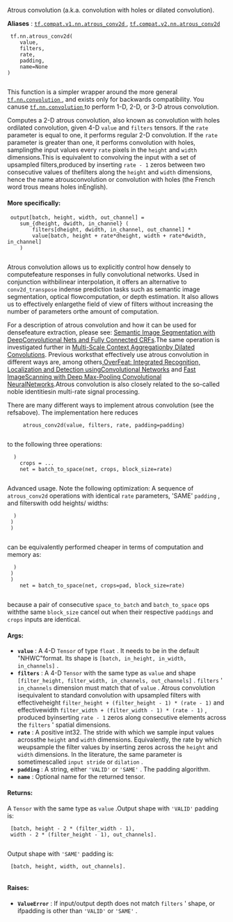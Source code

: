 Atrous convolution (a.k.a. convolution with holes or dilated convolution).

**Aliases** : [ `tf.compat.v1.nn.atrous_conv2d` ](/api_docs/python/tf/nn/atrous_conv2d), [ `tf.compat.v2.nn.atrous_conv2d` ](/api_docs/python/tf/nn/atrous_conv2d)

```
 tf.nn.atrous_conv2d(
    value,
    filters,
    rate,
    padding,
    name=None
)
 
```

This function is a simpler wrapper around the more general[ `tf.nn.convolution` ](https://tensorflow.google.cn/api_docs/python/tf/nn/convolution), and exists only for backwards compatibility. You canuse [ `tf.nn.convolution` ](https://tensorflow.google.cn/api_docs/python/tf/nn/convolution) to perform 1-D, 2-D, or 3-D atrous convolution.

Computes a 2-D atrous convolution, also known as convolution with holes ordilated convolution, given 4-D  `value`  and  `filters`  tensors. If the  `rate` parameter is equal to one, it performs regular 2-D convolution. If the  `rate` parameter is greater than one, it performs convolution with holes, samplingthe input values every  `rate`  pixels in the  `height`  and  `width`  dimensions.This is equivalent to convolving the input with a set of upsampled filters,produced by inserting  `rate - 1`  zeros between two consecutive values of thefilters along the  `height`  and  `width`  dimensions, hence the name atrousconvolution or convolution with holes (the French word trous means holes inEnglish).

#### More specifically:


```
 output[batch, height, width, out_channel] =
    sum_{dheight, dwidth, in_channel} (
        filters[dheight, dwidth, in_channel, out_channel] *
        value[batch, height + rate*dheight, width + rate*dwidth, in_channel]
    )
 
```

Atrous convolution allows us to explicitly control how densely to computefeature responses in fully convolutional networks. Used in conjunction withbilinear interpolation, it offers an alternative to  `conv2d_transpose`  indense prediction tasks such as semantic image segmentation, optical flowcomputation, or depth estimation. It also allows us to effectively enlargethe field of view of filters without increasing the number of parameters orthe amount of computation.

For a description of atrous convolution and how it can be used for densefeature extraction, please see: [Semantic Image Segmentation with DeepConvolutional Nets and Fully Connected CRFs](http://arxiv.org/abs/1412.7062).The same operation is investigated further in [Multi-Scale Context Aggregationby Dilated Convolutions](http://arxiv.org/abs/1511.07122). Previous worksthat effectively use atrous convolution in different ways are, among others,[OverFeat: Integrated Recognition, Localization and Detection usingConvolutional Networks](http://arxiv.org/abs/1312.6229) and [Fast ImageScanning with Deep Max-Pooling Convolutional NeuralNetworks](http://arxiv.org/abs/1302.1700).Atrous convolution is also closely related to the so-called noble identitiesin multi-rate signal processing.

There are many different ways to implement atrous convolution (see the refsabove). The implementation here reduces

```
     atrous_conv2d(value, filters, rate, padding=padding)
 
```

to the following three operations:

```
  )
    crops = ...
    net = batch_to_space(net, crops, block_size=rate)
 
```

Advanced usage. Note the following optimization: A sequence of  `atrous_conv2d` operations with identical  `rate`  parameters, 'SAME'  `padding` , and filterswith odd heights/ widths:

```
  )
 )
 )
 
```

can be equivalently performed cheaper in terms of computation and memory as:

```
  )
 )
 )
    net = batch_to_space(net, crops=pad, block_size=rate)
 
```

because a pair of consecutive  `space_to_batch`  and  `batch_to_space`  ops withthe same  `block_size`  cancel out when their respective  `paddings`  and  `crops` inputs are identical.

#### Args:
- **`value`** : A 4-D  `Tensor`  of type  `float` . It needs to be in the default "NHWC"format. Its shape is  `[batch, in_height, in_width, in_channels]` .
- **`filters`** : A 4-D  `Tensor`  with the same type as  `value`  and shape `[filter_height, filter_width, in_channels, out_channels]` .  `filters` ' `in_channels`  dimension must match that of  `value` . Atrous convolution isequivalent to standard convolution with upsampled filters with effectiveheight  `filter_height + (filter_height - 1) * (rate - 1)`  and effectivewidth  `filter_width + (filter_width - 1) * (rate - 1)` , produced byinserting  `rate - 1`  zeros along consecutive elements across the `filters` ' spatial dimensions.
- **`rate`** : A positive int32. The stride with which we sample input values acrossthe  `height`  and  `width`  dimensions. Equivalently, the rate by which weupsample the filter values by inserting zeros across the  `height`  and `width`  dimensions. In the literature, the same parameter is sometimescalled  `input stride`  or  `dilation` .
- **`padding`** : A string, either  `'VALID'`  or  `'SAME'` . The padding algorithm.
- **`name`** : Optional name for the returned tensor.


#### Returns:
A  `Tensor`  with the same type as  `value` .Output shape with  `'VALID'`  padding is:

```
 [batch, height - 2 * (filter_width - 1),
 width - 2 * (filter_height - 1), out_channels].
 
```

Output shape with  `'SAME'`  padding is:

```
 [batch, height, width, out_channels].
 
```

#### Raises:
- **`ValueError`** : If input/output depth does not match  `filters` ' shape, or ifpadding is other than  `'VALID'`  or  `'SAME'` .

